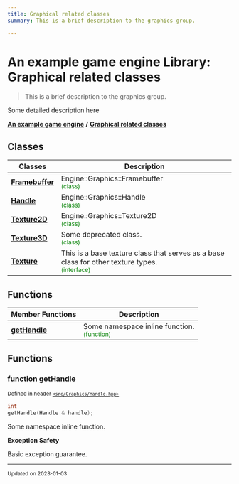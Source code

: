 ```yaml
---
title: Graphical related classes
summary: This is a brief description to the graphics group. 

---
```


# An example game engine Library: Graphical related classes

> This is a brief description to the graphics group. 




Some detailed description here 

**[An example game engine](/libraries/group__Engine.md)** **/** 
**[Graphical related classes](/libraries/group__Graphics.md)**

## Classes

| Classes        | Description    |
| -------------- | -------------- |
| **[Framebuffer](/classes/classEngine_1_1Graphics_1_1Framebuffer.md)** | Engine::Graphics::Framebuffer<br> <sup><span style="color:green">(class)</span></sup> |
| **[Handle](/classes/classEngine_1_1Graphics_1_1Handle.md)** | Engine::Graphics::Handle<br> <sup><span style="color:green">(class)</span></sup> |
| **[Texture2D](/classes/classEngine_1_1Graphics_1_1Texture2D.md)** | Engine::Graphics::Texture2D<br> <sup><span style="color:green">(class)</span></sup> |
| **[Texture3D](/classes/classEngine_1_1Graphics_1_1Texture3D.md)** | Some deprecated class. <br> <sup><span style="color:green">(class)</span></sup> |
| **[Texture](/classes/classEngine_1_1Graphics_1_1Texture.md)** | This is a base texture class that serves as a base class for other texture types. <br> <sup><span style="color:green">(interface)</span></sup> |

## Functions
| Member Functions | Description |
| -------------- | -------------- |
| **[getHandle](/libraries/group__Graphics.md#function-gethandle)** | Some namespace inline function. <br> <sup><span style="color:green">(function)</span></sup> |




## Functions

### function getHandle


<sup>Defined in header [`<src/Graphics/Handle.hpp>`](/files/Handle_8hpp.md#file-handle.hpp)</sup>

```cpp 
int
getHandle(Handle & handle);
```





Some namespace inline function. 

















**Exception Safety**

Basic exception guarantee.









-------------------------------

<sub>Updated on 2023-01-03</sub>